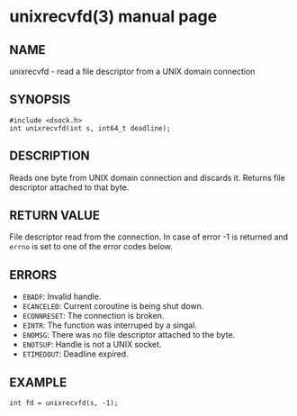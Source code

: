 # unixrecvfd(3) manual page

## NAME

unixrecvfd - read a file descriptor from a UNIX domain connection

## SYNOPSIS

```
#include <dsock.h>
int unixrecvfd(int s, int64_t deadline);
```

## DESCRIPTION

Reads one byte from UNIX domain connection and discards it. Returns file descriptor attached to that byte. 

## RETURN VALUE

File descriptor read from the connection. In case of error -1 is returned and `errno` is set to one of the error codes below.

## ERRORS

* `EBADF`: Invalid handle.
* `ECANCELED`: Current coroutine is being shut down.
* `ECONNRESET`: The connection is broken.
* `EINTR`: The function was interruped by a singal.
* `ENOMSG`: There was no file descriptor attached to the byte.
* `ENOTSUP`: Handle is not a UNIX socket.
* `ETIMEDOUT`: Deadline expired.

## EXAMPLE

```
int fd = unixrecvfd(s, -1);
```

